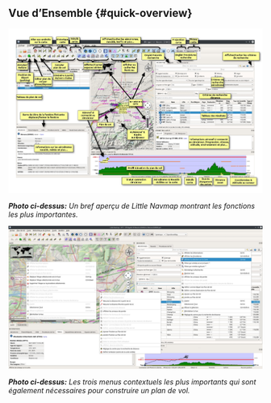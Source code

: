 ## Vue d’Ensemble {#quick-overview}

![Little Navmap Overview](../images/overview_fr.jpg "Little Navmap Overview")

_**Photo ci-dessus:** Un bref aperçu de Little Navmap montrant les fonctions les plus importantes._

![Little Navmap Context Menus](../images/contextmenus_fr.jpg "Little Navmap Context Menus")

_**Photo ci-dessus:** Les trois menus contextuels les plus importants qui sont également nécessaires pour construire un plan de vol._
